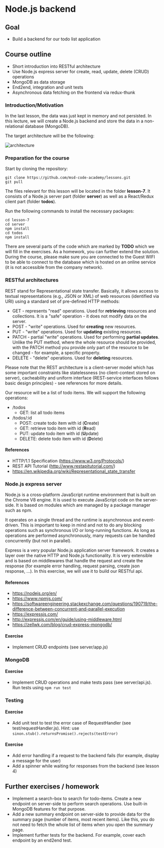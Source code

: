 # Node.js backend

## Goal
- Build a backend for our todo list application

## Course outline
- Short introduction into RESTful architecture
- Use Node.js express server for create, read, update, delete (CRUD) operations
- MongoDB as data storage
- End2end, integration and unit tests
- Asynchronous data fetching on the frontend via redux-thunk

### Introduction/Motivation
In the last lesson, the data was just kept in memory and not persisted. In this lecture, we will create a Node.js backend and store the data in a non-relational database (MongoDB).

The target architecture will be the following: 

![architecture](https://zellwk.com/images/2016/01/crud-express-mongo.png "reference: https://zellwk.com/blog/crud-express-mongodb/")

### Preparation for the course
Start by cloning the repository: 
```shell
git clone https://github.com/msd-code-academy/lessons.git
git pull
```

The files relevant for this lesson will be located in the folder **lesson-7**. It consists of a Node.js server part (folder **server**) as well as a React/Redux client part (folder **todos**). 

Run the following commands to install the necessary packages:
```shell
cd lesson-7
cd server
npm install
cd todos
npm install
```

There are several parts of the code which are marked by **TODO** which we will fill in the exercises. As a homework, you can further extend the solution. During the course, please make sure you are connected to the Guest WIFI to be able to connect to the database which is hosted on an online service (it is not accessible from the company network).

### RESTful architectures
REST stand for Representational state transfer. Basically, it allows access to textual representations (e.g., JSON or XML) of web resources (identified via URI) using a standard set of pre-defined HTTP methods:
- GET -  represents "read" operations. Used for **retrieving** resources and collections. It is a "safe" operation - it does not modify data on the server.
- POST - "write" operations. Used for **creating** new resources. 
- PUT - "write" operations. Used for **updating** existing resources. 
- PATCH - partial "write" operations. Used for performing **partial updates**. Unlike the PUT method, where the whole resource should be provided, with the PATCH method you provide only part of the resource to be changed - for example, a specific property. 
- DELETE - "delete" operations. Used for **deleting** resources. 

Please note that the REST architecture is a client-server model which has some important constraints like statelessness (no client-context stored on server), cacheability and uniform interface (REST-service interfaces follows basic design principles) - see references for more details.

Our resource will be a list of todo items. We will support the following operations:
- /todos
  - GET: list all todo items
- /todos/:id
  - POST: create todo item with id (**C**reate)
  - GET: retrieve todo item with id (**R**ead)
  - PUT: update todo item with id (**U**pdate)
  - DELETE: delete todo item with id (**D**elete)

#### References
- HTTP/1.1 Specification (https://www.w3.org/Protocols/)
- REST API Tutorial (http://www.restapitutorial.com/)
- https://en.wikipedia.org/wiki/Representational_state_transfer

### Node.js express server
Node.js is a cross-platform JavaScript runtime environment that is built on the Chrome V8 engine. It is used to execute JavaScript code on the server-side. It is based on modules which are managed by a package manager such as npm. 

It operates on a single thread and the runtime is asynchronous and event-driven. This is important to keep in mind and not to do any blocking operations such as synchronous I/O or long-running functions. As long as operations are performed asynchronously, many requests can be handled concurrently (but not in parallel).

Express is a very popular Node.js application server framework. It creates a layer over the native HTTP and Node.js functionality. It is very extensible and is based on middlewares that handle the request and create the response (for example error handling, request parsing, create json response, ...). In this exercise, we will use it to build our RESTful api. 

#### References
- https://nodejs.org/en/
- https://www.npmjs.com/
- https://softwareengineering.stackexchange.com/questions/190719/the-difference-between-concurrent-and-parallel-execution
- https://expressjs.com/
- http://expressjs.com/en/guide/using-middleware.html
- https://zellwk.com/blog/crud-express-mongodb/

#### Exercise
- Implement CRUD endpoints (see server/app.js)

### MongoDB
#### Exercise
- Implement CRUD operations and make tests pass (see server/api.js). Run tests using `npm run test`

### Testing
#### Exercise
- Add unit test to test the error case of RequestHandler (see test/requestHandler.js). 
Hint: use `sinon.stub().returnsPromise().rejects(testError)`

#### Exercise
- Add error handling if a request to the backend fails (for example, display a message for the user)
- Add a spinner while waiting for responses from the backend (see lesson 4)

## Further exercises / homework
- Implement a search-box to search for todo-items. Create a new endpoint on server-side to perform search operations. Use built-in MongoDB features for that purpose.
- Add a new summary endpoint on server-side to provide data for the summary page (number of items, most recent items). Like this, you do not need to fetch the whole list of items when you open the summary page.
- Implement further tests for the backend. For example, cover each endpoint by an end2end test.